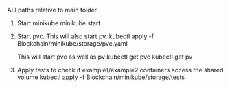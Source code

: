 ALl paths relative to main folder

1. Start minikube
   minikube start

2. Start pvc. This will also start pv.
   kubectl apply -f Blockchain/minikube/storage/pvc.yaml

   This will start pvc as well as pv
   kubectl get pvc
   kubectl get pv

3. Apply tests to check if example1/example2 containers access the shared volume
   kubectl apply -f Blockchain/minikube/storage/tests
